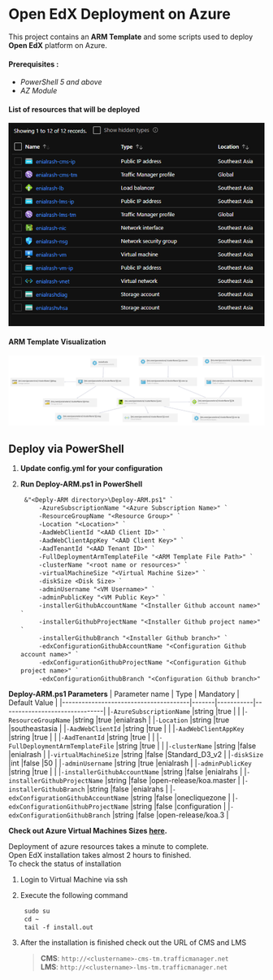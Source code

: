# Open EdX Deployment on Azure
This project contains an **ARM Template** and some scripts used to deploy **Open EdX** platform on Azure.


#### Prerequisites :  
- *PowerShell 5 and above*
- *AZ Module*


#### List of resources that will be deployed
![Azure Resources](./docs/images/resources.png)


#### ARM Template Visualization
![Azure Resources](./docs/images/template_design.png)


## Deploy via PowerShell

1. **Update config.yml for your configuration**
2. **Run Deploy-ARM.ps1 in PowerShell**

        &"<Deply-ARM directory>\Deploy-ARM.ps1" `
            -AzureSubscriptionName "<Azure Subscription Name>" `
            -ResourceGroupName "<Resource Group>" `
            -Location "<Location>" `
            -AadWebClientId "<AAD Client ID>" `
            -AadWebClientAppKey "<AAD Client Key>" `
            -AadTenantId "<AAD Tenant ID>" `
            -FullDeploymentArmTemplateFile "<ARM Template File Path>" `
            -clusterName "<root name or resources>" `
            -virtualMachineSize "<Virtual Machine Size>" `
            -diskSize <Disk Size> `
            -adminUsername "<VM Username>" `
            -adminPublicKey "<VM Public Key>" `
            -installerGithubAccountName "<Installer Github account name>" `
            -installerGithubProjectName "<Installer Github project name>" `
            -installerGithubBranch "<Installer Github branch>" `
            -edxConfigurationGithubAccountName "<Configuration Github account name>" `
            -edxConfigurationGithubProjectName "<Configuration Github project name>" `
            -edxConfigurationGithubBranch "<Configuration Github branch>"
**Deploy-ARM.ps1 Parameters**
| Parameter name                        | Type  | Mandatory | Default Value                 |
|---------------------------------------|-------|-----------|-------------------------------|
|`-AzureSubscriptionName`               |string |true       |                               |
|`-ResourceGroupName`                   |string |true       |enialrash                      |
|`-Location`                            |string |true       |southeastasia                  |
|`-AadWebClientId`                      |string |true       |                               |
|`-AadWebClientAppKey`                  |string |true       |                               |
|`-AadTenantId`                         |string |true       |                               |
|`-FullDeploymentArmTemplateFile`       |string |true       |                               |
|`-clusterName`                         |string |false      |enialrash                      |
|`-virtualMachineSize`                  |string |false      |Standard_D3_v2                 |
|`-diskSize`                            |int    |false      |50                             |
|`-adminUsername`                       |string |true       |enialrash                      |
|`-adminPublicKey`                      |string |true       |                               |
|`-installerGithubAccountName`          |string |false      |enialrahs                      |
|`-installerGithubProjectName`          |string |false      |open-release/koa.master        |
|`-installerGithubBranch`               |string |false      |enialrahs                      |
|`-edxConfigurationGithubAccountName`   |string |false      |onecliquezone                  |
|`-edxConfigurationGithubProjectName`   |string |false      |configuration                  |
|`-edxConfigurationGithubBranch`        |string |false      |open-release/koa.3             |

**Check out Azure Virtual Machines Sizes [here][vmsizes].**

Deployment of azure resources takes a minute to complete. <br/>
Open EdX installation takes almost 2 hours to finished. <br/>
To check the status of installation
1. Login to Virtual Machine via ssh
2. Execute the following command
   
        sudo su
        cd ~
        tail -f install.out
3. After the installation is finished check out the URL of CMS and LMS<br/>
    >**CMS**: `http://<clustername>-cms-tm.trafficmanager.net`<br/>
    >**LMS**: `http://<clustername>-lms-tm.trafficmanager.net`



[//]: # (These are reference links)


   [vmsizes]: <https://docs.microsoft.com/en-us/azure/virtual-machines/sizes-general?toc=/azure/virtual-machines/linux/toc.json&bc=/azure/virtual-machines/linux/breadcrumb/toc.json>
